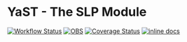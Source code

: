 # YaST - The SLP Module #

[![Workflow Status](https://github.com/yast/yast-slp/workflows/CI/badge.svg?branch=master)](
https://github.com/yast/yast-slp/actions?query=branch%3Amaster)
[![OBS](https://github.com/yast/yast-slp/actions/workflows/submit.yml/badge.svg)](https://github.com/yast/yast-slp/actions/workflows/submit.yml)
[![Coverage Status](https://img.shields.io/coveralls/yast/yast-slp.svg)](https://coveralls.io/r/yast/yast-slp?branch=master)
[![inline docs](http://inch-ci.org/github/yast/yast-slp.svg?branch=master)](http://inch-ci.org/github/yast/yast-slp)
